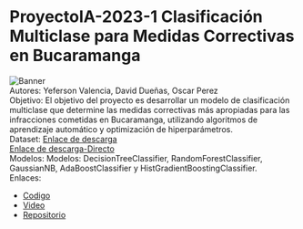 # ProyectoIA-2023-1 Clasificación Multiclase para Medidas Correctivas en Bucaramanga

![Banner](https://github.com/Pepemanpro/ProyectoIA-2023-1/blob/7e5fe5f05b3b137868023fcf0fd4eac5b150f833/Proyecto-IA-2023-1%20Clasificaci%C3%B3n%20Multiclase%20para%20Medidas%20Correctivas%20en%20Bucaramanga.jpg)  
Autores: Yeferson Valencia, David Dueñas, Oscar Perez  
Objetivo: El objetivo del proyecto es desarrollar un modelo de clasificación multiclase que determine las medidas correctivas más apropiadas para las infracciones cometidas en Bucaramanga, utilizando algoritmos de aprendizaje automático y optimización de hiperparámetros.  
Dataset: [Enlace de descarga](https://www.datos.gov.co/api/views/e7nt-rbi7/rows.csv?accessType=DOWNLOAD)  
[Enlace de descarga-Directo](https://www.datos.gov.co/Seguridad-y-Defensa/93-Informaci-n-de-medidas-correctivas-enero-2017-a/e7nt-rbi7)  
Modelos: Modelos: DecisionTreeClassifier, RandomForestClassifier, GaussianNB, AdaBoostClassifier y HistGradientBoostingClassifier.  
Enlaces:  
- [Codigo](https://github.com/Pepemanpro/ProyectoIA-2023-1/blob/main/Proyecto-IA.ipynb)  
- [Video]()
- [Repositorio](https://github.com/Pepemanpro/ProyectoIA-2023-1/tree/main)

